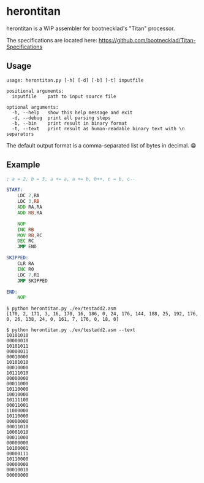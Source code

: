 # herontitan
herontitan is a WIP assembler for bootnecklad's "Titan" processor.

The specifications are located here: https://github.com/bootnecklad/Titan-Specifications

Usage
-----

```
usage: herontitan.py [-h] [-d] [-b] [-t] inputfile

positional arguments:
  inputfile    path to input source file

optional arguments:
  -h, --help   show this help message and exit
  -d, --debug  print all parsing steps
  -b, --bin    print result in binary format
  -t, --text   print result as human-readable binary text with \n separators
  ```

The default output format is a comma-separated list of bytes in decimal. 😁

Example
-------

```asm
; a = 2, b = 3, a += a, a += b, b++, c = b, c--

START:
    LDC 2,RA
    LDC 3,RB
    ADD RA,RA
    ADD RB,RA

    NOP
    INC RB
    MOV RB,RC
    DEC RC
    JMP END

SKIPPED:
    CLR RA
    INC R0
    LDC 7,R1
    JMP SKIPPED

END:
    NOP
```

```
$ python herontitan.py ./ex/testadd2.asm
[170, 2, 171, 3, 16, 170, 16, 186, 0, 24, 176, 144, 188, 25, 192, 176, 0, 26, 138, 24, 0, 161, 7, 176, 0, 18, 0]
```

```
$ python herontitan.py ./ex/testadd2.asm --text
10101010
00000010
10101011
00000011
00010000
10101010
00010000
10111010
00000000
00011000
10110000
10010000
10111100
00011001
11000000
10110000
00000000
00011010
10001010
00011000
00000000
10100001
00000111
10110000
00000000
00010010
00000000
```
